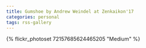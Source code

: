 ```yaml
---
title: Gumshoe by Andrew Weindel at Zenkaikon'17
categories: personal
tags: rss-gallery
---
```


{% flickr_photoset 72157685624465205 "Medium" %}